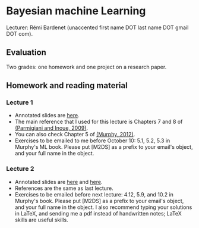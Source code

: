 # Bayesian machine Learning
Lecturer: Rémi Bardenet (unaccented first name DOT last name DOT gmail DOT com).
## Evaluation
Two grades: one homework and one project on a research paper.
## Homework and reading material
### Lecture 1
* Annotated slides are [here](https://nextcloud.univ-lille.fr/index.php/s/qy5dB2CY4d52mnr).
* The main reference that I used for this lecture is Chapters 7 and 8 of [(Parmigiani and Inoue, 2009)](https://www.webdepot.umontreal.ca/Usagers/perronf/MonDepotPublic/stt2100/Decision_theory.pdf).
* You can also check Chapter 5 of [(Murphy, 2012)](https://www.google.com/url?sa=t&rct=j&q=&esrc=s&source=web&cd=&cad=rja&uact=8&ved=2ahUKEwiQ6NDzhuXsAhVPLBoKHRQ3AvUQFjAAegQIBxAC&url=https%3A%2F%2Fdoc.lagout.org%2Fscience%2FArtificial%2520Intelligence%2FMachine%2520learning%2FMachine%2520Learning_%2520A%2520Probabilistic%2520Perspective%2520%255BMurphy%25202012-08-24%255D.pdf&usg=AOvVaw3X0sY_qZRP7o5WDlWa5X8V).
* Exercises to be emailed to me before October 10: 5.1, 5.2, 5.3 in Murphy's ML book. Please put [M2DS] as a prefix to your email's object, and your full name in the object. 

### Lecture 2
* Annotated slides are [here]() and [here]().
* References are the same as last lecture.
* Exercises to be emailed before next lecture: 4.12, 5.9, and 10.2 in Murphy's book. Please put [M2DS] as a prefix to your email's object, and your full name in the object. I also recommend typing your solutions in LaTeX, and sending me a pdf instead of handwritten notes; LaTeX skills are useful skills.
